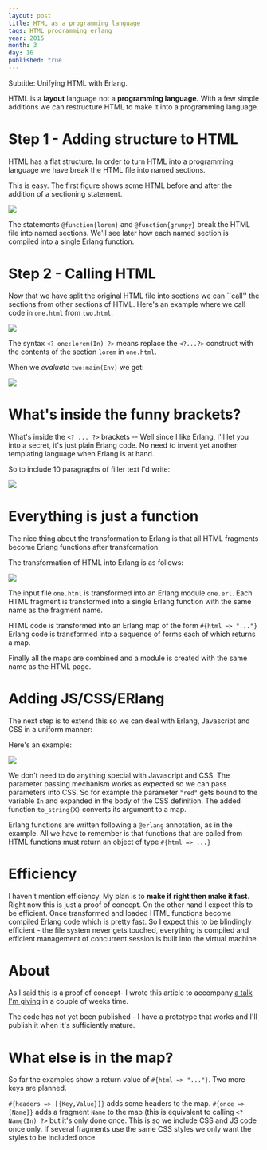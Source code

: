 ```yaml
---
layout: post
title: HTML as a programming language
tags: HTML programming erlang
year: 2015
month: 3
day: 16
published: true
---
```


Subtitle: Unifying HTML with Erlang.

HTML is a __layout__ language not a __programming language.__ 
With a few simple additions we can restructure HTML to make it into a
programming language.

# Step 1 - Adding structure to HTML

HTML has a flat structure. In order to turn HTML into a programming
language we have break the HTML file into named sections.

This is easy. The first figure shows some HTML before and after 
the addition of a sectioning statement.

<img src='/images/html1.png'/>

The statements `@function{lorem}` and `@function{grumpy}` break the HTML 
file into named sections. We'll see later how each named section 
is compiled into a single Erlang function.

# Step 2 - Calling HTML

Now that we have split the original HTML file into sections we can
``call'' the sections from other sections of HTML. Here's an example
where we call code in `one.html` from `two.html`.

<img src='/images/html2.png'/>

The syntax `<? one:lorem(In) ?>` means replace the `<?...?>` construct
with the contents of the section `lorem` in `one.html`.

When we _evaluate_ `two:main(Env)` we get:

<img src='/images/html2a.png'/>

# What's inside the funny brackets?

What's inside the `<? ... ?>` brackets -- Well since I like Erlang,
I'll let you into a secret, it's just plain Erlang code. No need to
invent yet another templating language when Erlang is at hand.

So to include 10 paragraphs of filler text I'd write:


<img src='/images/html3.png'/>

# Everything is just a function

The nice thing about the transformation to Erlang is that
all HTML fragments become Erlang functions after transformation.


The transformation of HTML into Erlang is as follows:

<img src='/images/html4.png'/>

The input file `one.html` is transformed into an Erlang module `one.erl`.
Each HTML fragment is transformed into a single Erlang function with the
same name as the fragment name.

HTML code is transformed into an Erlang map of the form `#{html =>
"..."}` Erlang code is transformed into a sequence of forms each of
which returns a map.

Finally all the maps are combined
and a module is created with the same name as the HTML page.

# Adding JS/CSS/ERlang

The next step is to extend this so we can deal with Erlang, Javascript
and CSS in a uniform manner:

Here's an example:

<img src='/images/html5.png'/>

We don't need to do anything special with Javascript and CSS. The
parameter passing mechanism works as expected so we can pass parameters
into CSS. So for example the parameter `"red"` gets bound to the variable
`In` and expanded in the body of the CSS definition. The added function
`to_string(X)` converts its argument to a map.

Erlang functions are written following a `@erlang` annotation, as in
the example. All we have to remember is that functions that are called
from HTML functions must return an object of type `#{html => ...}`

# Efficiency

I haven't mention efficiency. My plan is to __make if right then make
it fast__. Right now this is just a proof of concept. On the other
hand I expect this to be efficient. Once transformed and loaded HTML
functions become compiled Erlang code which is pretty fast. So I
expect this to be blindingly efficient - the file system never gets
touched, everything is compiled and efficient management of concurrent
session is built into the virtual machine.

# About

As I said this is a proof of concept- I wrote this article to
accompany [a talk I'm
giving](http://www.meetup.com/ErlangSF/events/220955245/) in a couple
of weeks time.

The code has not yet been published - I have a prototype that works and
I'll publish it when it's sufficiently mature.

# What else is in the map?

So far the examples show a return value of `#{html => "..."}`. Two more keys
are planned.

`#{headers => [{Key,Value}]}` adds some headers to the map. `#{once => [Name]}`
adds a fragment `Name` to the map (this is equivalent to calling
`<? Name(In) ?>` but it's only done once. This is so we include
CSS and JS code once only. If several fragments use the same CSS styles
we only want the styles to be included once.  

